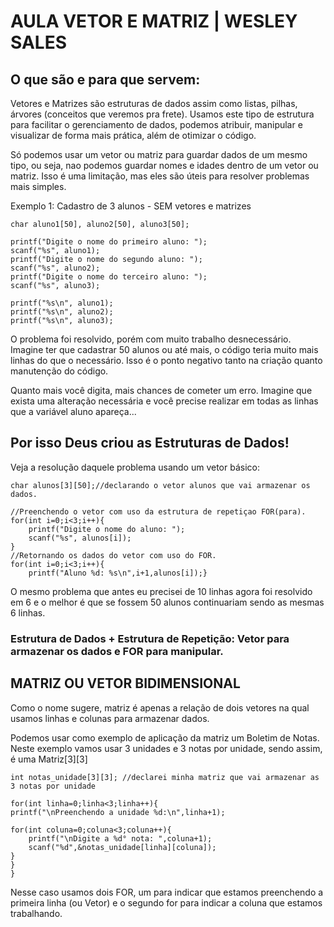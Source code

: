 

# AULA VETOR E MATRIZ | WESLEY SALES

## O que são e para que servem: 

Vetores e Matrizes são estruturas de dados assim como listas, pilhas, árvores (conceitos que veremos pra frete). Usamos este tipo de estrutura para facilitar o gerenciamento de dados, podemos atribuir, manipular e visualizar de forma mais prática, além de otimizar o código.

Só podemos usar um vetor ou matriz para guardar dados de um mesmo tipo, ou seja, nao podemos guardar nomes e idades dentro de um vetor ou matriz. Isso é uma limitação, mas eles são úteis para resolver problemas mais simples.

Exemplo 1: Cadastro de 3 alunos - SEM vetores e matrizes

	char aluno1[50], aluno2[50], aluno3[50];
	
	printf("Digite o nome do primeiro aluno: ");
	scanf("%s", aluno1);
	printf("Digite o nome do segundo aluno: ");
	scanf("%s", aluno2);
	printf("Digite o nome do terceiro aluno: ");
	scanf("%s", aluno3);
	
	printf("%s\n", aluno1);
	printf("%s\n", aluno2);
	printf("%s\n", aluno3);

O problema foi resolvido, porém com muito trabalho desnecessário. Imagine ter que cadastrar 50 alunos ou até mais, o código teria muito mais linhas do que o necessário. Isso é o ponto negativo tanto na criação quanto manutenção do código. 

Quanto mais você digita, mais chances de cometer um erro.
Imagine que exista uma alteração necessária e você precise realizar em todas as linhas que a variável aluno apareça...
##
## Por isso Deus criou as Estruturas de Dados!

Veja a resolução daquele problema usando um vetor básico: 

	char alunos[3][50];//declarando o vetor alunos que vai armazenar os dados.
	
	//Preenchendo o vetor com uso da estrutura de repetiçao FOR(para).
	for(int i=0;i<3;i++){
		printf("Digite o nome do aluno: ");
		scanf("%s", alunos[i]);
	}
	//Retornando os dados do vetor com uso do FOR.
	for(int i=0;i<3;i++){
		printf("Aluno %d: %s\n",i+1,alunos[i]);}

O mesmo problema que antes eu precisei de 10 linhas agora foi resolvido em 6 e o melhor é que se fossem 50 alunos continuariam sendo as mesmas 6 linhas. 

### Estrutura de Dados + Estrutura de Repetição: Vetor para armazenar os dados e FOR para manipular.
##

## MATRIZ OU VETOR BIDIMENSIONAL

Como o nome sugere, matriz é apenas a relação de dois vetores na qual usamos linhas e colunas para armazenar dados.

Podemos usar como exemplo de aplicação da matriz um Boletim de Notas. 
Neste exemplo vamos usar 3 unidades e 3 notas por unidade, sendo assim, é uma Matriz[3][3]

	int notas_unidade[3][3]; //declarei minha matriz que vai armazenar as 3 notas por unidade
	
	for(int linha=0;linha<3;linha++){
	printf("\nPreenchendo a unidade %d:\n",linha+1);
	
	for(int coluna=0;coluna<3;coluna++){
		printf("\nDigite a %d° nota: ",coluna+1);
		scanf("%d",&notas_unidade[linha][coluna]);
	}
	}
	}

Nesse caso usamos dois FOR, um para indicar que estamos preenchendo a primeira linha (ou Vetor) e o segundo for para indicar a coluna que estamos trabalhando.
